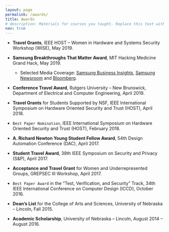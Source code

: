 ```yaml
---
layout: page
permalink: /awards/
title: Awards
# description: Materials for courses you taught. Replace this text with your description.
nav: true
---
```


<!-- For now, this page is assumed to be a static description of your courses. You can convert it to a collection similar to `_projects/` so that you can have a dedicated page for each course.

Organize your courses by years, topics, or universities, however you like! -->


- <b>Travel Grants</b>, IEEE HOST – Women in Hardware and Systems Security Workshop (WISE), May 2019.

- <b>Samsung Breakthroughs That Matter Award</b>, MIT Hacking Medicine Grand Hack, May 2019.
  - Selected Media Coverage: [Samsung Business Insights](https://insights.samsung.com/2019/05/17/how-to-bring-secure-cancer-predicting-ai-tools-to-market-faster/), [Samsung Newsroom](https://news.samsung.com/us/samsung-veterans-affairs-mit-hacking-medicine-grand-hack-breakthroughs-that-matter-awards-veterans-health-solutions/) and [Bloomberg](https://www.bloomberg.com/press-releases/2019-05-07/samsung-department-of-veterans-affairs-and-mit-present-breakthroughs-that-matter-awards-for-innovative-veterans-health).


- <b>Conference Travel Award</b>, Rutgers University – New Brunswick, Department of Electrical and Computer Engineering, April 2019.

- <b>Travel Grants</b> for Students Supported by NSF, IEEE International Symposium on Hardware Oriented Security and Trust (HOST), April 2018.

- `Best Paper Nomination`, IEEE International Symposium on Hardware Oriented Security and Trust (HOST), February 2018.

- <b>A. Richard Newton Young Student Fellow Award</b>, 54th Design Automation Conference (DAC), April 2017.

- <b>Student Travel Award</b>, 38th IEEE Symposium on Security and Privacy (S&P), April 2017. 

- <b>Acceptance and Travel Grant</b> for Women and Underrepresented Groups, GREPSEC III Workshop, April 2017. 

- `Best Paper Award` in the “Test, Verification, and Security” Track, 34th IEEE International Conference on Computer Design (ICCD), October 2016. 

- <b>Dean’s List</b> for the College of Arts and Sciences, University of Nebraska – Lincoln, Fall 2015.

- <b>Academic Scholarship</b>, University of Nebraska – Lincoln, August 2014 – August 2016.
